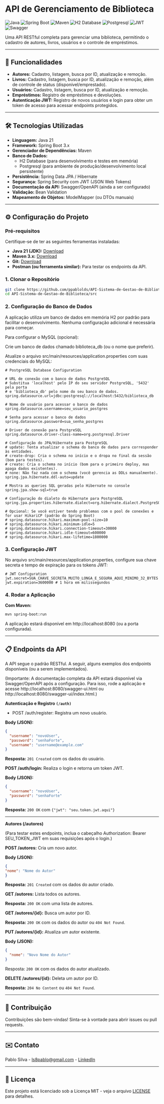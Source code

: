 # API de Gerenciamento de Biblioteca

![Java](https://img.shields.io/badge/Java-21-blue.svg)
![Spring Boot](https://img.shields.io/badge/Spring%20Boot-3.x-green.svg)
![Maven](https://img.shields.io/badge/Maven-3.x-orange.svg)
![H2 Database](https://img.shields.io/badge/H2%20Database-lightgray.svg)
![Postgresql](https://img.shields.io/badge/postgresql-logo.svg?style=flat&logo=postgresql&logoColor=white)
![JWT](https://img.shields.io/badge/JWT-black.svg?style=flat&logo=json-web-tokens)
![Swagger](https://img.shields.io/badge/Swagger-85EA2D.svg?style=flat&logo=swagger&logoColor=black)

Uma API RESTful completa para gerenciar uma biblioteca, permitindo o cadastro de autores, livros, usuários e o controle de empréstimos.

---

## 🚀 Funcionalidades

* **Autores:** Cadastro, listagem, busca por ID, atualização e remoção.
* **Livros:** Cadastro, listagem, busca por ID, atualização e remoção, além de controle de status (disponível/emprestado).
* **Usuários:** Cadastro, listagem, busca por ID, atualização e remoção.
* **Empréstimos:** Registro de empréstimos e devoluções.
* **Autenticação JWT:** Registro de novos usuários e login para obter um token de acesso para acessar endpoints protegidos.

---

## 🛠️ Tecnologias Utilizadas

* **Linguagem:** Java 21
* **Framework:** Spring Boot 3.x
* **Gerenciador de Dependências:** Maven
* **Banco de Dados:**
    * H2 Database (para desenvolvimento e testes em memória)
    * Postgresql (para ambiente de produção/desenvolvimento local persistente)
* **Persistência:** Spring Data JPA / Hibernate
* **Segurança:** Spring Security com JWT (JSON Web Tokens)
* **Documentação da API:** Swagger/OpenAPI (ainda a ser configurado)
* **Validação:** Bean Validation
* **Mapeamento de Objetos:** ModelMapper (ou DTOs manuais)

---

## ⚙️ Configuração do Projeto

### Pré-requisitos

Certifique-se de ter as seguintes ferramentas instaladas:

* **Java 21 (JDK):** [Download](https://www.oracle.com/java/technologies/downloads/)
* **Maven 3.x:** [Download](https://maven.apache.org/download.cgi)
* **Git:** [Download](https://git-scm.com/downloads)
* **Postman (ou ferramenta similar):** Para testar os endpoints da API.

### 1. Clonar o Repositório

```bash
git clone https://github.com/ppablolds/API-Sistema-de-Gestao-de-Biblioteca.git
cd API-Sistema-de-Gestao-de-Biblioteca/src
```

### 2. Configuração do Banco de Dados

A aplicação utiliza um banco de dados em memória H2 por padrão para facilitar o desenvolvimento. Nenhuma configuração adicional é necessária para começar.

Para configurar o MySQL (opcional):

Crie um banco de dados chamado biblioteca_db (ou o nome que preferir).

Atualize o arquivo src/main/resources/application.properties com suas credenciais do MySQL:

```application.properties
# PostgreSQL Database Configuration

# URL de conexão com o banco de dados PostgreSQL
# Substitua 'localhost' pelo IP do seu servidor PostgreSQL, '5432' pela porta
# e 'biblioteca_db' pelo nome do seu banco de dados.
spring.datasource.url=jdbc:postgresql://localhost:5432/biblioteca_db

# Nome de usuário para acessar o banco de dados
spring.datasource.username=seu_usuario_postgres

# Senha para acessar o banco de dados
spring.datasource.password=sua_senha_postgres

# Driver de conexão para PostgreSQL
spring.datasource.driver-class-name=org.postgresql.Driver

# Configuração do JPA/Hibernate para PostgreSQL
# update: Tenta atualizar o schema do banco de dados para corresponder às entidades.
# create-drop: Cria o schema no início e o dropa no final da sessão (bom para testes).
# create: Cria o schema no início (bom para o primeiro deploy, mas apaga dados existentes).
# none: Não faz nada com o schema (você gerencia as DDLs manualmente).
spring.jpa.hibernate.ddl-auto=update

# Mostra as queries SQL geradas pelo Hibernate no console
spring.jpa.show-sql=true

# Configuração do dialeto do Hibernate para PostgreSQL
spring.jpa.properties.hibernate.dialect=org.hibernate.dialect.PostgreSQLDialect

# Opcional: Se você estiver tendo problemas com o pool de conexões e for usar HikariCP (padrão do Spring Boot)
# spring.datasource.hikari.maximum-pool-size=10
# spring.datasource.hikari.minimum-idle=5
# spring.datasource.hikari.connection-timeout=30000
# spring.datasource.hikari.idle-timeout=600000
# spring.datasource.hikari.max-lifetime=1800000
```

### 3. Configuração JWT

No arquivo src/main/resources/application.properties, configure sua chave secreta e tempo de expiração para os tokens JWT:

```application.properties
# JWT Configuration
jwt.secret=SUA_CHAVE_SECRETA_MUITO_LONGA_E_SEGURA_AQUI_MINIMO_32_BYTES
jwt.expiration=3600000 # 1 hora em milissegundos
```

### 4. Rodar a Aplicação

**Com Maven:**
```bash
mvn spring-boot:run
```

A aplicação estará disponível em http://localhost:8080 (ou a porta configurada).

---

## 📋 Endpoints da API

A API segue o padrão RESTful. A seguir, alguns exemplos dos endpoints disponíveis (ou a serem implementados).

(Importante: A documentação completa da API estará disponível via Swagger/OpenAPI após a configuração. Para isso, rode a aplicação e acesse http://localhost:8080/swagger-ui.html ou http://localhost:8080/swagger-ui/index.html.)

**Autenticação e Registro ``(/auth)``**

 - POST /auth/register: Registra um novo usuário.

**Body (JSON):** 
````json
{
  "username": "novoUser",
  "password": "senhaForte",
  "username": "username@example.com"
}
````
**Resposta:** ``201 Created`` com os dados do usuário.

**POST /auth/login:** Realiza o login e retorna um token JWT.

**Body (JSON):** 
````json
{
  "username": "novoUser",
  "password": "senhaForte"
}
````
**Resposta:** ``200 OK`` com ``{"jwt": "seu.token.jwt.aqui"}``

---

**Autores (/autores)**

(Para testar estes endpoints, inclua o cabeçalho Authorization: Bearer SEU_TOKEN_JWT em suas requisições após o login.)

**POST /autores:** Cria um novo autor.

**Body (JSON):**
````json
{
"nome": "Nome do Autor"
}
````
**Resposta:** ``201 Created`` com os dados do autor criado.

**GET /autores:** Lista todos os autores.

**Resposta:** ``200 OK`` com uma lista de autores.

**GET /autores/{id}:** Busca um autor por ID.

**Resposta:** ``200 OK`` com os dados do autor ou ``404 Not Found``.

**PUT /autores/{id}:** Atualiza um autor existente.

**Body (JSON):**
````json
{
  "nome": "Novo Nome do Autor"
}
````

Resposta: ``200 OK`` com os dados do autor atualizado.

**DELETE /autores/{id}:** Deleta um autor por ID.

**Resposta:** ``204 No Content`` ou ``404 Not Found``.

---

## 🤝 Contribuição
Contribuições são bem-vindas! Sinta-se à vontade para abrir issues ou pull requests.

---

## ✉️ Contato
Pablo Silva - ls8pablo@gmail.com - [LinkedIn](https://linkedin.com/in/ppablolds)

---

## 📝 Licença
Este projeto está licenciado sob a Licença MIT - veja o arquivo [LICENSE](LICENSE.md) para detalhes.